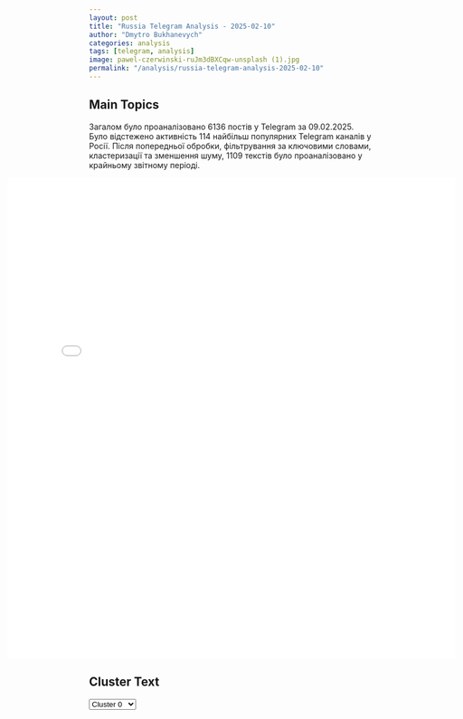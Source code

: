 ```yaml
---
layout: post
title: "Russia Telegram Analysis - 2025-02-10"
author: "Dmytro Bukhanevych"
categories: analysis
tags: [telegram, analysis]
image: pawel-czerwinski-ruJm3dBXCqw-unsplash (1).jpg
permalink: "/analysis/russia-telegram-analysis-2025-02-10"
---
```


<style>
    /* Adjusting iframe-container styles */
    .wide-iframe-container {
        width: calc(100% + 30vw);  /* Extending the width */
        margin-left: -15vw;       /* Negative margin to push to the left */
        overflow: hidden;         /* In case the iframe content spills over */
    }

    .wide-iframe-container iframe {
        width: 100%;  /* Making the iframe take the full width of its container */
        border: none; /* Removing any borders from the iframe */
    }

    /* Toggle mechanism */
    .hidden {
        display: none;
    }
    
    .show-content-target:checked + .show-content {
        display: block;
    }
</style>

<h2>Main Topics</h2>
<p>Загалом було проаналізовано 6136 постів у Telegram за 09.02.2025. Було відстежено активність 114 найбільш популярних Telegram каналів у Росії. Після попередньої обробки, фільтрування за ключовими словами, кластеризації та зменшення шуму, 1109 текстів було проаналізовано у крайньому звітному періоді.</p>
<!-- Embedding Main Plotly Visualization -->
<div class="wide-iframe-container">
    <iframe src="{{site.baseurl}}/visualizations/2025-02-10/fig_topics_time.html" height="850"></iframe>
</div>


<h2>Cluster Text</h2>

<!-- Dropdown to select a cluster -->
<select id="clusterSelector" onchange="displayClusterText()">
<option value="0">Cluster 0</option><option value="1">Cluster 1</option><option value="2">Cluster 2</option><option value="3">Cluster 3</option><option value="4">Cluster 4</option><option value="5">Cluster 5</option><option value="6">Cluster 6</option><option value="7">Cluster 7</option><option value="8">Cluster 8</option><option value="9">Cluster 9</option><option value="10">Cluster 10</option><option value="11">Cluster 11</option><option value="12">Cluster 12</option><option value="13">Cluster 13</option><option value="14">Cluster 14</option><option value="15">Cluster 15</option>
</select>

<!-- Display area for the selected cluster's text -->
<div id="clusterTextDisplay" class="hidden"></div>

<script type="text/javascript">
    var clusterDetails = {"0": "<b>Total Posts:</b> 30<br><b>Date:</b> 2025-02-09 14:55:59+00:00<br><b>Author:</b> dmitrynikotin<br><b>Link:</b> https://t.me/s/dmitrynikotin/29557<br><b>Subscribers:</b> 717329<br><b>Text:</b> \u0422\u0435\u043a\u0441\u0442: \u0417\u0435\u043b\u0435\u043d\u0441\u043a\u0438\u0439 \u0437\u0430\u044f\u0432\u0438\u043b, \u0447\u0442\u043e \u0433\u043e\u0442\u043e\u0432 \u043a \u043f\u0435\u0440\u0435\u0433\u043e\u0432\u043e\u0440\u0430\u043c \u0441 \u041f\u0443\u0442\u0438\u043d\u044b\u043c, \u0435\u0441\u043b\u0438 \u0415\u0432\u0440\u043e\u043f\u0430 \u0438 \u0421\u0428\u0410 \u00ab\u043d\u0435 \u043a\u0438\u043d\u0443\u0442\u00bb \u0423\u043a\u0440\u0430\u0438\u043d\u0443\"\u0414\u043b\u044f \u0437\u0430\u0432\u0435\u0440\u0448\u0435\u043d\u0438\u044f \u0432\u043e\u0439\u043d\u044b \u0432 2025 \u0433\u043e\u0434\u0443 \u0435\u0441\u0442\u044c \u0432\u0441\u0435 \u0432\u043e\u0437\u043c\u043e\u0436\u043d\u043e\u0441\u0442\u0438. \u0422\u0440\u0430\u043c\u043f \u0445\u043e\u0447\u0435\u0442 \u0431\u044b\u0441\u0442\u0440\u043e\u0433\u043e \u043e\u043a\u043e\u043d\u0447\u0430\u043d\u0438\u044f \u0432\u043e\u0439\u043d\u044b\", - \u0441\u043a\u0430\u0437\u0430\u043b \u0417\u0435\u043b\u0435\u043d\u0441\u043a\u0438\u0439. \u041e\u043d \u043f\u043e\u0434\u0447\u0435\u0440\u043a\u043d\u0443\u043b, \u0447\u0442\u043e \u0435\u0441\u043b\u0438 \u0431\u044b \u0443 \u043d\u0435\u0433\u043e \u0431\u044b\u043b\u043e \u043f\u043e\u043d\u0438\u043c\u0430\u043d\u0438\u0435, \u0447\u0442\u043e \u0421\u0428\u0410 \u0438 \u0415\u0432\u0440\u043e\u043f\u0430 \u043d\u0435 \u0431\u0440\u043e\u0441\u044f\u0442 \u0423\u043a\u0440\u0430\u0438\u043d\u0443 \u0438 \u0434\u0430\u0434\u0443\u0442 \u0433\u0430\u0440\u0430\u043d\u0442\u0438\u0438 \u0431\u0435\u0437\u043e\u043f\u0430\u0441\u043d\u043e\u0441\u0442\u0438, \u0442\u043e \"\u0431\u044b\u043b \u0431\u044b \u0433\u043e\u0442\u043e\u0432 \u043a \u043b\u044e\u0431\u043e\u043c\u0443 \u0444\u043e\u0440\u043c\u0430\u0442\u0443 \u043f\u0435\u0440\u0435\u0433\u043e\u0432\u043e\u0440\u043e\u0432\".\"\u0412\u0441\u0435 \u043d\u0430\u0448\u0438 \u043b\u044e\u0434\u0438 \u043f\u0440\u043e\u0442\u0438\u0432 \u0432\u044b\u0431\u043e\u0440\u043e\u0432 \u0432\u043e \u0432\u0440\u0435\u043c\u044f \u0432\u043e\u0439\u043d\u044b. \u0415\u0441\u043b\u0438 \u043c\u044b \u043f\u0440\u0438\u043e\u0441\u0442\u0430\u043d\u043e\u0432\u0438\u043c \u0432\u043e\u0435\u043d\u043d\u043e\u0435 \u043f\u043e\u043b\u043e\u0436\u0435\u043d\u0438\u0435 \u2013 \u043f\u043e\u0442\u0435\u0440\u044f\u0435\u043c \u0430\u0440\u043c\u0438\u044e. \u0410 \u0431\u0435\u0437 \u0432\u043e\u0435\u043d\u043d\u044b\u0445 \u0433\u043e\u043b\u043e\u0441\u043e\u0432\u0430\u0442\u044c \u2013 \u043d\u0435\u0447\u0435\u0441\u0442\u043d\u043e\", - \u043f\u043e\u0434\u0447\u0435\u0440\u043a\u043d\u0443\u043b \u0417\u0435\u043b\u0435\u043d\u0441\u043a\u0438\u0439.\ud83d\udcf1\u0414\u043c\u0438\u0442\u0440\u0438\u0439 \u041d\u0438\u043a\u043e\u0442\u0438\u043d. \u041f\u043e\u0434\u043f\u0438\u0441\u0430\u0442\u044c\u0441\u044f!", "1": "<b>Total Posts:</b> 27<br><b>Date:</b> 2025-02-09 08:15:10+00:00<br><b>Author:</b> novosti_efir<br><b>Link:</b> https://t.me/s/novosti_efir/66039<br><b>Subscribers:</b> 3553905<br><b>Text:</b> \u0422\u0435\u043a\u0441\u0442: \u041f\u0435\u0441\u043a\u043e\u0432 \u0437\u0430\u044f\u0432\u0438\u043b, \u0447\u0442\u043e \u043d\u0435 \u043c\u043e\u0436\u0435\u0442 \"\u043d\u0438 \u043f\u043e\u0434\u0442\u0432\u0435\u0440\u0434\u0438\u0442\u044c, \u043d\u0438 \u043e\u043f\u0440\u043e\u0432\u0435\u0440\u0433\u043d\u0443\u0442\u044c\" \u043f\u0443\u0431\u043b\u0438\u043a\u0430\u0446\u0438\u0438 \u043e \u0440\u0430\u0437\u0433\u043e\u0432\u043e\u0440\u0435 \u041f\u0443\u0442\u0438\u043d\u0430 \u0438 \u0422\u0440\u0430\u043c\u043f\u0430.\u041a\u043e\u043c\u043c\u0443\u043d\u0438\u043a\u0430\u0446\u0438\u0438 \u043c\u0435\u0436\u0434\u0443 \u041c\u043e\u0441\u043a\u0432\u043e\u0439 \u0438 \u0412\u0430\u0448\u0438\u043d\u0433\u0442\u043e\u043d\u043e\u043c \u0432\u043e\u0437\u043d\u0438\u043a\u0430\u044e\u0442 \u043f\u043e \u0440\u0430\u0437\u043d\u044b\u043c \u043a\u0430\u043d\u0430\u043b\u0430\u043c, \u0437\u0430\u043c\u0435\u0442\u0438\u043b \u043f\u0440\u0435\u0441\u0441-\u0441\u0435\u043a\u0440\u0435\u0442\u0430\u0440\u044c \u043f\u0440\u0435\u0437\u0438\u0434\u0435\u043d\u0442\u0430\ud83d\udce2 \u041f\u0440\u044f\u043c\u043e\u0439 \u044d\u0444\u0438\u0440", "2": "<b>Total Posts:</b> 122<br><b>Date:</b> 2025-02-09 05:15:54+00:00<br><b>Author:</b> smestanews<br><b>Link:</b> https://t.me/s/smestanews/48447<br><b>Subscribers:</b> 475173<br><b>Text:</b> \u0422\u0435\u043a\u0441\u0442: \u26a1\ufe0f\u0422\u0440\u0430\u043c\u043f \u043f\u0440\u043e\u0432\u0451\u043b \u0442\u0435\u043b\u0435\u0444\u043e\u043d\u043d\u044b\u0439 \u0440\u0430\u0437\u0433\u043e\u0432\u043e\u0440 \u0441 \u041f\u0443\u0442\u0438\u043d\u044b\u043c, \u2014 New York Post\u0413\u043b\u0430\u0432\u043d\u043e\u0435 \u0438\u0437 \u0437\u0430\u044f\u0432\u043b\u0435\u043d\u0438\u0439 \u0422\u0440\u0430\u043c\u043f\u0430:\ud83d\udfe2\u041f\u0443\u0442\u0438\u043d \u00ab\u0445\u043e\u0447\u0435\u0442, \u0447\u0442\u043e\u0431\u044b \u043b\u044e\u0434\u0438 \u043f\u0435\u0440\u0435\u0441\u0442\u0430\u043b\u0438 \u0433\u0438\u0431\u043d\u0443\u0442\u044c\u00bb \u0432 \u043a\u043e\u043d\u0444\u043b\u0438\u043a\u0442\u0435 \u0432 \u0423\u043a\u0440\u0430\u0438\u043d\u0435;\ud83d\udfe2\u041e\u0431\u0440\u0430\u0449\u0430\u044f\u0441\u044c \u043a \u0441\u043e\u0432\u0435\u0442\u043d\u0438\u043a\u0443 \u043f\u043e \u043d\u0430\u0446\u0438\u043e\u043d\u0430\u043b\u044c\u043d\u043e\u0439 \u0431\u0435\u0437\u043e\u043f\u0430\u0441\u043d\u043e\u0441\u0442\u0438 \u0421\u0428\u0410, \u0422\u0440\u0430\u043c\u043f \u0437\u0430\u044f\u0432\u0438\u043b, \u0447\u0442\u043e \u043f\u043e\u0440\u0430 \u043d\u0430\u0447\u0438\u043d\u0430\u0442\u044c \u043f\u0435\u0440\u0435\u0433\u043e\u0432\u043e\u0440\u044b: \u00ab\u0414\u0430\u0432\u0430\u0439\u0442\u0435 \u043d\u0430\u0447\u043d\u0451\u043c \u044d\u0442\u0438 \u0432\u0441\u0442\u0440\u0435\u0447\u0438. \u041e\u043d\u0438 \u0445\u043e\u0442\u044f\u0442 \u0432\u0441\u0442\u0440\u0435\u0442\u0438\u0442\u044c\u0441\u044f\u00bb;\ud83d\udfe2\u041d\u0430 \u0432\u043e\u043f\u0440\u043e\u0441 \u043e \u0442\u043e\u043c, \u0441\u043a\u043e\u043b\u044c\u043a\u043e \u043e\u0431\u0449\u0430\u043b\u0438\u0441\u044c \u041f\u0443\u0442\u0438\u043d \u0438 \u0422\u0440\u0430\u043c\u043f, \u043f\u0440\u0435\u0437\u0438\u0434\u0435\u043d\u0442 \u0421\u0428\u0410 \u043e\u0442\u0432\u0435\u0442\u0438\u043b: \u00ab\u042f \u043b\u0443\u0447\u0448\u0435 \u043f\u0440\u043e\u043c\u043e\u043b\u0447\u0443\u00bb;\ud83d\udfe2\u0411\u0430\u0439\u0434\u0435\u043d \u0431\u044b\u043b \u043f\u043e\u0437\u043e\u0440\u043e\u043c \u0434\u043b\u044f \u043d\u0430\u0448\u0435\u0439 \u0441\u0442\u0440\u0430\u043d\u044b. \u041f\u043e\u043b\u043d\u044b\u043c \u043f\u043e\u0437\u043e\u0440\u043e\u043c;\ud83d\udfe2\u0422\u0440\u0451\u0445\u043b\u0435\u0442\u043d\u044f\u044f \u0432\u043e\u0439\u043d\u0430 \u00ab\u043d\u0438\u043a\u043e\u0433\u0434\u0430 \u0431\u044b \u043d\u0435 \u043f\u0440\u043e\u0438\u0437\u043e\u0448\u043b\u0430\u00bb, \u0435\u0441\u043b\u0438 \u0431\u044b \u043e\u043d \u0431\u044b\u043b \u043f\u0440\u0435\u0437\u0438\u0434\u0435\u043d\u0442\u043e\u043c \u0432 2022 \u0433\u043e\u0434\u0443.\u0421 \u041c\u0415\u0421\u0422\u0410 \u0421\u041e\u0411\u042b\u0422\u0418\u042f", "3": "<b>Total Posts:</b> 27<br><b>Date:</b> 2025-02-09 07:04:02+00:00<br><b>Author:</b> rus_chp77<br><b>Link:</b> https://t.me/s/rus_chp77/5553<br><b>Subscribers:</b> 481277<br><b>Text:</b> \u0422\u0435\u043a\u0441\u0442: \u041a\u0438\u0442\u0430\u0439\u0441\u043a\u043e\u0435 \u0441\u0443\u0434\u043d\u043e \u0441 \u0434\u0438\u0437\u0442\u043e\u043f\u043b\u0438\u0432\u043e\u043c \u0438 \u043c\u0430\u0437\u0443\u0442\u043e\u043c \u0442\u0435\u0440\u043f\u0438\u0442 \u0431\u0435\u0434\u0441\u0442\u0432\u0438\u0435 \u0443 \u0421\u0430\u0445\u0430\u043b\u0438\u043d\u0430\u0421\u0443\u0445\u043e\u0433\u0440\u0443\u0437 \"\u0410\u043d\u0433 \u042f\u043d\u0433-2\", \u043d\u0430\u0433\u0440\u0443\u0436\u0435\u043d\u043d\u044b\u0439 56 \u0442\u043e\u043d\u043d\u0430\u043c\u0438 \u0434\u0438\u0437\u0435\u043b\u044c\u043d\u043e\u0433\u043e \u0442\u043e\u043f\u043b\u0438\u0432\u0430 \u0438 706 \u0442\u043e\u043d\u043d\u0430\u043c\u0438 \u043c\u0430\u0437\u0443\u0442\u0430, \u043f\u043e\u043b\u0443\u0447\u0438\u043b \u043f\u0440\u043e\u0431\u043e\u0438\u043d\u0443 \u0432 \u041d\u0435\u0432\u0435\u043b\u044c\u0441\u043a\u043e\u043c \u0440\u0430\u0439\u043e\u043d\u0435. \u0421\u0443\u0434\u043d\u043e \u0441 20 \u0447\u043b\u0435\u043d\u0430\u043c\u0438 \u044d\u043a\u0438\u043f\u0430\u0436\u0430 \u0441\u0435\u043b\u043e \u043d\u0430 \u043c\u0435\u043b\u044c \u044e\u0436\u043d\u0435\u0435 \u043f\u043e\u0440\u0442\u0430 \u041d\u0435\u0432\u0435\u043b\u044c\u0441\u043a. \u041c\u0427\u0421 \u0441\u043e\u043e\u0431\u0449\u0430\u0435\u0442, \u0447\u0442\u043e \u0440\u0430\u0437\u043b\u0438\u0432\u0430 \u0442\u043e\u043f\u043b\u0438\u0432\u0430 \u043d\u0435 \u043d\u0430\u0431\u043b\u044e\u0434\u0430\u0435\u0442\u0441\u044f \u0438 \u0432 \u043d\u0430\u0441\u0442\u043e\u044f\u0449\u0435\u0435 \u0432\u0440\u0435\u043c\u044f \u043f\u0440\u043e\u0440\u0430\u0431\u0430\u0442\u044b\u0432\u0430\u0435\u0442\u0441\u044f \u0432\u043e\u043f\u0440\u043e\u0441 \u043e \u0441\u043d\u044f\u0442\u0438\u0438 \u0441\u0443\u0434\u043d\u0430 \u0441 \u043c\u0435\u043b\u0438.\u041e\u0434\u043d\u0430\u043a\u043e, \u043f\u043e \u043f\u0440\u0435\u0434\u0432\u0430\u0440\u0438\u0442\u0435\u043b\u044c\u043d\u044b\u043c \u0434\u0430\u043d\u043d\u044b\u043c, \u043f\u043e\u043a\u0430 \u043d\u0435\u0442 \u0440\u0435\u0430\u043b\u044c\u043d\u043e\u0433\u043e \u043f\u043e\u043d\u0438\u043c\u0430\u043d\u0438\u044f, \u043d\u0430\u0441\u043a\u043e\u043b\u044c\u043a\u043e \u0441\u0435\u0440\u044c\u0435\u0437\u043d\u0430 \u043f\u0440\u043e\u0431\u043e\u0438\u043d\u0430, \u0442.\u043a. \u043a\u0438\u0442\u0430\u0439\u0441\u043a\u0430\u044f \u043a\u043e\u043c\u0430\u043d\u0434\u0430 \u043d\u0435 \u043c\u043e\u0436\u0435\u0442 \u0432\u043d\u044f\u0442\u043d\u043e \u043e\u0431\u044a\u044f\u0441\u043d\u0438\u0442\u044c \u043c\u0430\u0441\u0448\u0442\u0430\u0431\u044b \u043f\u0440\u043e\u0431\u043b\u0435\u043c\u044b.\ud83c\uddf7\ud83c\uddfa RUS\u0427\u041f \u2014 \u0435\u0436\u0435\u0434\u043d\u0435\u0432\u043d\u044b\u0435 \u0441\u0432\u043e\u0434\u043a\u0438", "4": "<b>Total Posts:</b> 170<br><b>Date:</b> 2025-02-09 02:23:32+00:00<br><b>Author:</b> radarrussiia<br><b>Link:</b> https://t.me/s/radarrussiia/18791<br><b>Subscribers:</b> 684309<br><b>Text:</b> \u0422\u0435\u043a\u0441\u0442: \u041d\u0438\u0436\u0435\u0433\u043e\u0440\u043e\u0434\u0441\u043a\u0430\u044f \u043e\u0431\u043b\u0430\u0441\u0442\u044c\u0421\u0430\u043c\u0430\u0440\u0441\u043a\u0430\u044f \u043e\u0431\u043b\u0430\u0441\u0442\u044c \u041e\u043f\u0430\u0441\u043d\u043e\u0441\u0442\u044c \u0411\u041f\u041b\u0410\u2757\ufe0f\u0420\u0430\u0434\u0430\u0440 \u043f\u043e \u0432\u0441\u0435\u0439 \u0420\u043e\u0441\u0441\u0438\u0438 - @radarrussiia", "5": "<b>Total Posts:</b> 28<br><b>Date:</b> 2025-02-09 14:12:00+00:00<br><b>Author:</b> yurasumy<br><b>Link:</b> https://t.me/s/yurasumy/21031<br><b>Subscribers:</b> 3120173<br><b>Text:</b> \u0422\u0435\u043a\u0441\u0442: \u041f\u043e\u043a\u0440\u043e\u0432\u0441\u043a\u043e\u0435 \u043d\u0430\u043f\u0440\u0430\u0432\u043b\u0435\u043d\u0438\u0435 \u043d\u0430 17.00 09.02.25: \u0423\u0441\u043f\u0435\u043d\u043e\u0432\u043a\u0430 \u043e\u0441\u0432\u043e\u0431\u043e\u0436\u0434\u0435\u043d\u0430...\u041d\u0430 \u041f\u043e\u043a\u0440\u043e\u0432\u0441\u043a\u043e\u043c \u043d\u0430\u043f\u0440\u0430\u0432\u043b\u0435\u043d\u0438\u0438 \u043f\u0440\u043e\u0434\u043e\u043b\u0436\u0430\u044e\u0442\u0441\u044f \u0438\u043d\u0442\u0435\u043d\u0441\u0438\u0432\u043d\u044b\u0435 \u0432\u0441\u0442\u0440\u0435\u0447\u043d\u044b\u0435 \u0431\u043e\u0438, \u0432 \u043a\u043e\u0442\u043e\u0440\u044b\u0445 \u043d\u0430\u0448\u0438 \u0447\u0430\u0441\u0442\u0438 \u0433\u0440\u0443\u043f\u043f\u0438\u0440\u043e\u0432\u043a\u0438 \u00ab\u0426\u0435\u043d\u0442\u0440\u00bb \u043f\u0440\u043e\u0442\u0438\u0432\u043e\u0441\u0442\u043e\u044f\u0442 \u0434\u043e\u0432\u043e\u043b\u044c\u043d\u043e \u043c\u043e\u0449\u043d\u043e\u0439 \u0433\u0440\u0443\u043f\u043f\u0438\u0440\u043e\u0432\u043a\u0435 \u043f\u0440\u043e\u0442\u0438\u0432\u043d\u0438\u043a\u0430 \u043f\u043e\u0434 \u043a\u043e\u043c\u0430\u043d\u0434\u043e\u0432\u0430\u043d\u0438\u0435\u043c \u0433\u0435\u043d\u0435\u0440\u0430\u043b\u0430 \u0414\u0440\u0430\u043f\u0430\u0442\u043e\u0433\u043e.\u041f\u0440\u043e\u0442\u0438\u0432\u043d\u0438\u043a \u0432\u0447\u0435\u0440\u0430 \u043f\u044b\u0442\u0430\u043b\u0441\u044f \u043d\u0430\u0441 \u0430\u0442\u0430\u043a\u043e\u0432\u0430\u0442\u044c \u0441\u043e \u0441\u0442\u043e\u0440\u043e\u043d\u044b \u041f\u043e\u043a\u0440\u043e\u0432\u0441\u043a\u0430 \u0438 \u0431\u044b\u043b \u043e\u0442\u0440\u0430\u0436\u0435\u043d.\u041d\u0430\u0448\u0438 \u0447\u0430\u0441\u0442\u0438 \u0441\u0435\u0433\u043e\u0434\u043d\u044f \u0437\u0430\u043a\u043e\u043d\u0447\u0438\u043b\u0438 \u043e\u0441\u0432\u043e\u0431\u043e\u0436\u0434\u0435\u043d\u0438\u0435 \u0423\u0441\u043f\u0435\u043d\u043e\u0432\u043a\u0438 \u0438 \u043d\u0430\u0447\u0430\u043b\u0438 \u0431\u043e\u0438 \u0437\u0430 \u041d\u043e\u0432\u043e\u0430\u043b\u0435\u043a\u0441\u0430\u043d\u0434\u0440\u043e\u0432\u043a\u0443.\u0422\u0430\u043a\u0436\u0435 \u0438\u0434\u0435\u0442 \u0448\u0442\u0443\u0440\u043c \u0423\u0434\u0430\u0447\u043d\u043e\u0433\u043e. \u0417\u0434\u0435\u0441\u044c \u0435\u0441\u0442\u044c \u043f\u0440\u043e\u0434\u0432\u0438\u0436\u0435\u043d\u0438\u044f \u0432\u043d\u0443\u0442\u0440\u0438 \u0441\u0435\u043b\u0430. \u041e\u0447\u0435\u043d\u044c \u043d\u0430\u0434\u0435\u044e\u0441\u044c, \u0447\u0442\u043e \u0433\u0435\u043d\u0435\u0440\u0430\u043b \u041c\u043e\u0440\u0434\u0432\u0438\u0447\u0435\u0432 \u043f\u0435\u0440\u0435\u0438\u0433\u0440\u0430\u0435\u0442 \u0414\u0440\u0430\u043f\u0430\u0442\u043e\u0433\u043e \u0438 \u0440\u0430\u0437\u0432\u0435\u0435\u0442 \u043c\u0438\u0444 \u043e \u0435\u0433\u043e \u00ab\u043d\u0435\u043f\u043e\u0431\u0435\u0434\u0438\u043c\u043e\u0441\u0442\u0438\u00bb (\u0445\u043e\u0442\u044f \u043e \u043a\u0430\u043a\u043e\u0439 \u043d\u0435\u043f\u043e\u0431\u0435\u0434\u0438\u043c\u043e\u0441\u0442\u0438 \u043c\u043e\u0436\u0435\u0442 \u0438\u0434\u0442\u0438 \u0440\u0435\u0447\u044c \u043f\u043e\u0441\u043b\u0435 \u0442\u043e\u0433\u043e, \u043a\u0430\u043a \u043e\u043d \u0432 2014 \u0433\u043e\u0434\u0443 \u0441\u043e \u0441\u0432\u043e\u0438\u043c \u0431\u0430\u0442\u0430\u043b\u044c\u043e\u043d\u043e\u043c \u0441\u0431\u0435\u0436\u0430\u043b \u0441 \u0444\u0440\u043e\u043d\u0442\u0430 \u0438 \u0431\u044b\u043b \u0438\u043d\u0442\u0435\u0440\u043d\u0438\u0440\u043e\u0432\u0430\u043d \u0412\u0421 \u0420\u0424). \u0427\u0435\u043c \u0441\u0438\u043b\u044c\u043d\u043e \u0443\u043c\u0435\u043d\u044c\u0448\u0438\u0442 \u0431\u043e\u0435\u0432\u043e\u0439 \u0434\u0443\u0445 \u0412\u0421\u0423. \u0422\u0435 \u043d\u0430 \u043d\u0435\u0433\u043e \u043f\u0440\u043e\u0441\u0442\u043e \u043c\u043e\u043b\u044f\u0442\u0441\u044f \u0438 \u0441\u0447\u0438\u0442\u0430\u044e\u0442 \u0435\u0434\u0438\u043d\u0441\u0442\u0432\u0435\u043d\u043d\u044b\u043c \u0432\u043e\u0437\u043c\u043e\u0436\u043d\u044b\u043c \u0441\u043f\u0430\u0441\u0438\u0442\u0435\u043b\u0435\u043c (\u043d\u0435\u0442, \u0440\u0435\u0430\u043b\u044c\u043d\u043e). \u0414\u0435\u0440\u0436\u0438\u043c \u043a\u0443\u043b\u0430\u043a\u0438 \u0438 \u043c\u043e\u043b\u0438\u043c\u0441\u044f \u0437\u0430 \u043f\u0430\u0440\u043d\u0435\u0439.", "6": "<b>Total Posts:</b> 140<br><b>Date:</b> 2025-02-09 15:32:25+00:00<br><b>Author:</b> rvvoenkor<br><b>Link:</b> https://t.me/s/RVvoenkor/85976<br><b>Subscribers:</b> 1667450<br><b>Text:</b> \u0422\u0435\u043a\u0441\u0442: \ud83c\uddf7\ud83c\uddfa\ud83d\udd25\ud83c\uddfa\ud83c\udde6 \u042d\u043f\u0438\u0447\u043d\u044b\u0435 \u043a\u0430\u0434\u0440\u044b \u0440\u0430\u0437\u0433\u0440\u043e\u043c\u0430 \u0441\u043f\u0435\u0446\u043d\u0430\u0437\u043e\u043c \u00ab\u0410\u043d\u0432\u0430\u0440\u00bb \u043f\u0435\u0445\u043e\u0442\u044b \u0438\u0437 \u043a\u043e\u043b\u043e\u043d\u043d\u044b \u0412\u0421\u0423, \u043f\u044b\u0442\u0430\u0432\u0448\u0435\u0439\u0441\u044f \u043f\u0440\u043e\u0440\u0432\u0430\u0442\u044c\u0441\u044f \u043a \u0420\u0443\u0441\u0441\u043a\u043e\u0439 \u041a\u043e\u043d\u043e\u043f\u0435\u043b\u044c\u043a\u0435 \u0432 \u041a\u0443\u0440\u0441\u043a\u043e\u0439 \u043e\u0431\u043b\u0430\u0441\u0442\u0438\u25aa\ufe0f \u0420\u043e\u0441\u0441\u0438\u0439\u0441\u043a\u0438\u0439 \u0441\u043f\u0435\u0446\u043d\u0430\u0437 \u0430\u043a\u0442\u0438\u0432\u043d\u043e \u0443\u043d\u0438\u0447\u0442\u043e\u0436\u0430\u043b \u0431\u043e\u0435\u0432\u0443\u044e \u0442\u0435\u0445\u043d\u0438\u043a\u0443 \u0438 \u043f\u0435\u0445\u043e\u0442\u0443 \u043e\u043a\u043a\u0443\u043f\u0430\u043d\u0442\u043e\u0432 \u043d\u0430 \u0434\u043e\u0440\u043e\u0433\u0435 \u0432 \u041a\u0443\u0440\u0441\u043a\u043e\u0439 \u043e\u0431\u043b\u0430\u0441\u0442\u0438, \u043d\u0435 \u0434\u0430\u0432\u0430\u044f \u0432\u0440\u0430\u0433\u0443 \u0434\u043e\u0435\u0445\u0430\u0442\u044c \u0434\u043e \u0420\u0443\u0441\u0441\u043a\u043e\u0439 \u041a\u043e\u043d\u043e\u043f\u0435\u043b\u044c\u043a\u0438.\u25aa\ufe0f6 \u0444\u0435\u0432\u0440\u0430\u043b\u044f \u043d\u0430\u0448\u0438 \u0431\u043e\u0439\u0446\u044b \u0443\u043d\u0438\u0447\u0442\u043e\u0436\u0430\u043b\u0438 \u0442\u0430\u043d\u043a\u0438, \u0411\u041c\u041f \u0438 \u0430\u0432\u0442\u043e\u043c\u043e\u0431\u0438\u043b\u0438 \u0432\u0440\u0430\u0433\u0430 \u0434\u0435\u0441\u044f\u0442\u043a\u0430\u043c\u0438.t.me/RVvoenkor", "7": "<b>Total Posts:</b> 53<br><b>Date:</b> 2025-02-09 13:00:31+00:00<br><b>Author:</b> mig41<br><b>Link:</b> https://t.me/s/mig41/39991<br><b>Subscribers:</b> 497491<br><b>Text:</b> \u0422\u0435\u043a\u0441\u0442: \u0427\u0443\u0434\u0435\u0441\u043d\u043e\u0435 \u0441\u043f\u0430\u0441\u0435\u043d\u0438\u0435: \u043d\u0430 \u0442\u0440\u0430\u0441\u0441\u0435 \u041c\u0435\u043b\u0438\u0442\u043e\u043f\u043e\u043b\u044c \u2014 \u0412\u0430\u0441\u0438\u043b\u044c\u0435\u0432\u043a\u0430 (\u0417\u0430\u043f\u043e\u0440\u043e\u0436\u044c\u0435) \u0434\u0440\u043e\u043d \u0412\u0421\u0423 \u0430\u0442\u0430\u043a\u043e\u0432\u0430\u043b \u0433\u0440\u0430\u0436\u0434\u0430\u043d\u0441\u043a\u0438\u0439 \u0430\u0432\u0442\u043e\u043c\u043e\u0431\u0438\u043b\u044c.\u0412\u043e\u0434\u0438\u0442\u0435\u043b\u044c, \u0443\u0432\u0438\u0434\u0435\u0432 \u0435\u0433\u043e \u0432 \u0437\u0435\u0440\u043a\u0430\u043b\u043e \u0437\u0430\u0434\u043d\u0435\u0433\u043e \u0432\u0438\u0434\u0430, \u043c\u0430\u0441\u0442\u0435\u0440\u0441\u043a\u0438 \u0443\u0432\u0435\u0440\u043d\u0443\u043b\u0441\u044f.\u0411\u0443\u0434\u043d\u0438 \u0432\u043e\u0439\u043d\u044b.\u23fa \u041e\u0441\u0442\u043e\u0440\u043e\u0436\u043d\u043e, \u043f\u043b\u0430\u043d\u0438\u0440\u0443\u0435\u043c \u0431\u0443\u0434\u0443\u0449\u0435\u0435! \u041c\u0418\u0413 \u0420\u043e\u0441\u0441\u0438\u0438. \u041f\u043e\u0434\u043f\u0438\u0441\u0430\u0442\u044c\u0441\u044f", "8": "<b>Total Posts:</b> 15<br><b>Date:</b> 2025-02-09 16:17:00+00:00<br><b>Author:</b> cbpub<br><b>Link:</b> https://t.me/s/Cbpub/58625<br><b>Subscribers:</b> 618882<br><b>Text:</b> \u0422\u0435\u043a\u0441\u0442: \u0418\u043b\u043e\u043d \u041c\u0430\u0441\u043a \u043f\u0440\u0438\u0437\u0432\u0430\u043b \u0437\u0430\u043a\u0440\u044b\u0442\u044c \u00ab\u0420\u0430\u0434\u0438\u043e \u0421\u0432\u043e\u0431\u043e\u0434\u0430\u00bb \u0438 \u00ab\u0413\u043e\u043b\u043e\u0441 \u0410\u043c\u0435\u0440\u0438\u043a\u0438\u00bb\u0414\u0430, \u0437\u0430\u043a\u0440\u043e\u0439\u0442\u0435 \u0438\u0445. \u0415\u0432\u0440\u043e\u043f\u0430 \u0442\u0435\u043f\u0435\u0440\u044c \u0441\u0432\u043e\u0431\u043e\u0434\u043d\u0430 (\u0435\u0441\u043b\u0438 \u043d\u0435 \u0441\u0447\u0438\u0442\u0430\u0442\u044c \u0443\u0434\u0443\u0448\u0430\u044e\u0449\u0435\u0439 \u0431\u044e\u0440\u043e\u043a\u0440\u0430\u0442\u0438\u0438). \u041d\u0438\u043a\u0442\u043e \u0438\u0445 \u0431\u043e\u043b\u044c\u0448\u0435 \u043d\u0435 \u0441\u043b\u0443\u0448\u0430\u0435\u0442. \u042d\u0442\u043e \u043f\u0440\u043e\u0441\u0442\u043e \u0441\u0443\u043c\u0430\u0441\u0448\u0435\u0434\u0448\u0438\u0435 \u0440\u0430\u0434\u0438\u043a\u0430\u043b\u044c\u043d\u044b\u0435 \u043b\u0435\u0432\u044b\u0435, \u043a\u043e\u0442\u043e\u0440\u044b\u0435 \u0440\u0430\u0437\u0433\u043e\u0432\u0430\u0440\u0438\u0432\u0430\u044e\u0442 \u0441\u0430\u043c\u0438 \u0441 \u0441\u043e\u0431\u043e\u0439, \u0441\u0436\u0438\u0433\u0430\u044f 1 \u043c\u0438\u043b\u043b\u0438\u0430\u0440\u0434 \u0434\u043e\u043b\u043b\u0430\u0440\u043e\u0432 \u0432 \u0433\u043e\u0434 \u0438\u0437 \u043d\u0430\u043b\u043e\u0433\u043e\u0432 \u0430\u043c\u0435\u0440\u0438\u043a\u0430\u043d\u0446\u0435\u0432.", "9": "<b>Total Posts:</b> 60<br><b>Date:</b> 2025-02-09 18:27:09+00:00<br><b>Author:</b> readovkanews<br><b>Link:</b> https://t.me/s/readovkanews/92846<br><b>Subscribers:</b> 2923717<br><b>Text:</b> \u0422\u0435\u043a\u0441\u0442: \u0413\u0430\u0440\u0430\u043d\u0442\u0438\u0438 \u0431\u0435\u0437\u043e\u043f\u0430\u0441\u043d\u043e\u0441\u0442\u0438 \u043f\u043e \u0423\u043a\u0440\u0430\u0438\u043d\u0435 \u0431\u0443\u0434\u0435\u0442 \u043e\u0431\u0435\u0441\u043f\u0435\u0447\u0438\u0432\u0430\u0442\u044c \u0415\u0432\u0440\u043e\u043f\u0430, \u0430 \u043d\u0435 \u0410\u043c\u0435\u0440\u0438\u043a\u0430, \u043a\u043e\u0442\u043e\u0440\u043e\u0439 \u043e\u0442\u043e\u0439\u0434\u0443\u0442 \u0443\u043a\u0440\u0430\u0438\u043d\u0441\u043a\u0438\u0435 \u043f\u0440\u0438\u0440\u043e\u0434\u043d\u044b\u0435 \u0440\u0435\u0441\u0443\u0440\u0441\u044b\u0421\u043e\u0432\u0435\u0442\u043d\u0438\u043a \u043f\u0440\u0435\u0437\u0438\u0434\u0435\u043d\u0442\u0430 \u0421\u0428\u0410 \u0414\u043e\u043d\u0430\u043b\u044c\u0434\u0430 \u0422\u0440\u0430\u043c\u043f\u0430 \u043f\u043e \u043d\u0430\u0446\u0438\u043e\u043d\u0430\u043b\u044c\u043d\u043e\u0439 \u0431\u0435\u0437\u043e\u043f\u0430\u0441\u043d\u043e\u0441\u0442\u0438 \u041c\u0430\u0439\u043a \u0423\u043e\u043b\u0442\u0446 \u0440\u0430\u0441\u043a\u0440\u044b\u043b \u043d\u0435\u043a\u043e\u0442\u043e\u0440\u044b\u0435 \u043f\u043e\u0434\u0440\u043e\u0431\u043d\u043e\u0441\u0442\u0438, \u043a\u0430\u043a \u0422\u0440\u0430\u043c\u043f \u0431\u0443\u0434\u0435\u0442 \u0437\u0430\u0432\u0435\u0440\u0448\u0430\u0442\u044c \u043a\u043e\u043d\u0444\u043b\u0438\u043a\u0442 \u043d\u0430 \u0423\u043a\u0440\u0430\u0438\u043d\u0435. \u041f\u043e\u0434\u0442\u0432\u0435\u0440\u0434\u0438\u0442\u044c \u043d\u0435\u043a\u0438\u0439 \u0442\u0435\u043b\u0435\u0444\u043e\u043d\u043d\u044b\u0439 \u0440\u0430\u0437\u0433\u043e\u0432\u043e\u0440 \u043c\u0435\u0436\u0434\u0443 \u043d\u0438\u043c \u0438 \u043f\u0440\u0435\u0437\u0438\u0434\u0435\u043d\u0442\u043e\u043c \u0412\u043b\u0430\u0434\u0438\u043c\u0438\u0440\u043e\u043c \u041f\u0443\u0442\u0438\u043d\u044b\u043c \u0423\u043e\u043b\u0442\u0446 \u0437\u0430\u043f\u0430\u0434\u043d\u043e\u0439 \u043f\u0440\u0435\u0441\u0441\u0435 \u043d\u0435 \u0441\u043c\u043e\u0433, \u043e\u0434\u043d\u0430\u043a\u043e \u0432 \u044d\u0444\u0438\u0440\u0435 \u0437\u0430\u044f\u0432\u0438\u043b, \u0447\u0442\u043e \u043e\u0431\u0435\u0441\u043f\u0435\u0447\u0438\u0432\u0430\u0442\u044c \u0431\u0435\u0437\u043e\u043f\u0430\u0441\u043d\u043e\u0441\u0442\u044c \u0423\u043a\u0440\u0430\u0438\u043d\u044b \u0432\u043f\u043e\u0441\u043b\u0435\u0434\u0441\u0442\u0432\u0438\u0438 \u0431\u0443\u0434\u0435\u0442 \u0415\u0432\u0440\u043e\u043f\u0430 \u043f\u043e\u0441\u043b\u0435 \u0443\u0440\u0435\u0433\u0443\u043b\u0438\u0440\u043e\u0432\u0430\u043d\u0438\u044f \u0432\u043e\u0435\u043d\u043d\u043e\u0433\u043e \u043a\u043e\u043d\u0444\u043b\u0438\u043a\u0442\u0430.\u041d\u0430 \u0441\u043b\u0435\u0434\u0443\u044e\u0449\u0435\u0439 \u043d\u0435\u0434\u0435\u043b\u0435 \u043e\u0436\u0438\u0434\u0430\u0435\u0442\u0441\u044f \u0432\u0441\u0442\u0440\u0435\u0447\u0430 \u043d\u0435\u0441\u043a\u043e\u043b\u044c\u043a\u0438\u0445 \u0447\u043b\u0435\u043d\u043e\u0432 \u0432\u044b\u0441\u0448\u0435\u0433\u043e \u0440\u0443\u043a\u043e\u0432\u043e\u0434\u0441\u0442\u0432\u0430 \u0421\u0428\u0410, \u0432\u043a\u043b\u044e\u0447\u0430\u044f \u0433\u043e\u0441\u0441\u0435\u043a\u0440\u0435\u0442\u0430\u0440\u044f \u0410\u043c\u0435\u0440\u0438\u043a\u0438, \u043c\u0438\u043d\u0438\u0441\u0442\u0440\u0430 \u043e\u0431\u043e\u0440\u043e\u043d\u044b, \u0432\u0438\u0446\u0435-\u043f\u0440\u0435\u0437\u0438\u0434\u0435\u043d\u0442\u0430 \u0438 \u0441\u043f\u0435\u0446\u043f\u0440\u0435\u0434\u0441\u0442\u0430\u0432\u0438\u0442\u0435\u043b\u044f, \u0441 \u0435\u0432\u0440\u043e\u043f\u0435\u0439\u0441\u043a\u0438\u043c\u0438 \u043f\u043e\u043b\u0438\u0442\u0438\u043a\u0430\u043c\u0438. \u041f\u0440\u0435\u0434\u043f\u043e\u043b\u0430\u0433\u0430\u0435\u0442\u0441\u044f, \u0447\u0442\u043e \u0442\u0430\u043c \u043e\u0431\u0441\u0443\u0434\u044f\u0442 \u0434\u0435\u0442\u0430\u043b\u0438 \u0438 \u043a\u043e\u0441\u043d\u0443\u0442\u0441\u044f \u0432\u043e\u043f\u0440\u043e\u0441\u0430 \u00ab\u0432\u043e\u0441\u043f\u043e\u043b\u043d\u0435\u043d\u0438\u044f \u0437\u0430\u0442\u0440\u0430\u0442\u00bb. \u042d\u0442\u043e \u0446\u0435\u043d\u0430 \u0423\u043a\u0440\u0430\u0438\u043d\u044b \u0437\u0430 \u0442\u043e, \u0447\u0442\u043e \u0415\u0432\u0440\u043e\u043f\u0430 \u0438 \u0410\u043c\u0435\u0440\u0438\u043a\u0430 \u0432\u043c\u0435\u0448\u0430\u043b\u0438\u0441\u044c \u0432 \u043a\u043e\u043d\u0444\u043b\u0438\u043a\u0442. \u0421\u043e\u0433\u043b\u0430\u0441\u043d\u043e \u0434\u043e\u0433\u043e\u0432\u043e\u0440\u0443, \u043e\u043d\u0430 \u0434\u043e\u043b\u0436\u043d\u0430 \u0431\u0443\u0434\u0435\u0442 \u043f\u0440\u0435\u0434\u043e\u0441\u0442\u0430\u0432\u0438\u0442\u044c \u0441\u0432\u043e\u0438 \u0440\u0435\u0434\u043a\u043e\u0437\u0435\u043c\u0435\u043b\u044c\u043d\u044b\u0435 \u043c\u0435\u0442\u0430\u043b\u043b\u044b, \u043d\u0435\u0444\u0442\u044c \u0438 \u0433\u0430\u0437, \u0430 \u0442\u0430\u043a\u0436\u0435 \u0434\u0440\u0443\u0433\u0438\u0435 \u0446\u0435\u043d\u043d\u044b\u0435 \u043f\u0440\u0438\u0440\u043e\u0434\u043d\u044b\u0435 \u0440\u0435\u0441\u0443\u0440\u0441\u044b.", "10": "<b>Total Posts:</b> 12<br><b>Date:</b> 2025-02-09 16:08:22+00:00<br><b>Author:</b> sheyhtamir1974<br><b>Link:</b> https://t.me/s/sheyhtamir1974/115423<br><b>Subscribers:</b> 423172<br><b>Text:</b> \u0422\u0435\u043a\u0441\u0442: \u0413\u0430\u0440\u0430\u043d\u0442\u0438\u0438 \u0431\u0435\u0437\u043e\u043f\u0430\u0441\u043d\u043e\u0441\u0442\u0438 \u043f\u043e \u0423\u043a\u0440\u0430\u0438\u043d\u0435 \u0431\u0443\u0434\u0443\u0442 \u0432\u043e\u0437\u043b\u043e\u0436\u0435\u043d\u044b \u043d\u0430 \u0415\u0432\u0440\u043e\u043f\u0443, \u0437\u0430\u044f\u0432\u0438\u043b \u0441\u043e\u0432\u0435\u0442\u043d\u0438\u043a \u0422\u0440\u0430\u043c\u043f\u0430 \u043f\u043e \u043d\u0430\u0446\u0431\u0435\u0437\u043e\u043f\u0430\u0441\u043d\u043e\u0441\u0442\u0438 \u0423\u043e\u043b\u0442\u0446 \u0432 \u044d\u0444\u0438\u0440\u0435 \u0442\u0435\u043b\u0435\u043a\u0430\u043d\u0430\u043b\u0430 NBC News.\u041e\u043d \u0434\u043e\u0431\u0430\u0432\u0438\u043b, \u0447\u0442\u043e \u0422\u0440\u0430\u043c\u043f \u043d\u0430\u043c\u0435\u0440\u0435\u043d \u0437\u0430\u0432\u0435\u0440\u0448\u0438\u0442\u044c \u043a\u043e\u043d\u0444\u043b\u0438\u043a\u0442 \u0432 \u0423\u043a\u0440\u0430\u0438\u043d\u0435. \u041f\u0440\u0438 \u044d\u0442\u043e\u043c \u043e\u043d \u043e\u0442\u043a\u0430\u0437\u0430\u043b\u0441\u044f \u043f\u043e\u0434\u0442\u0432\u0435\u0440\u0434\u0438\u0442\u044c \u0444\u0430\u043a\u0442 \u043d\u0435\u0434\u0430\u0432\u043d\u0435\u0433\u043e \u0442\u0435\u043b\u0435\u0444\u043e\u043d\u043d\u043e\u0433\u043e \u0440\u0430\u0437\u0433\u043e\u0432\u043e\u0440\u0430 \u0422\u0440\u0430\u043c\u043f\u0430 \u0441 \u041f\u0443\u0442\u0438\u043d\u044b\u043c.", "11": "<b>Total Posts:</b> 38<br><b>Date:</b> 2025-02-09 16:42:01+00:00<br><b>Author:</b> vasiletsdmitriy<br><b>Link:</b> https://t.me/s/VasiletsDmitriy/32303<br><b>Subscribers:</b> 466805<br><b>Text:</b> \u0422\u0435\u043a\u0441\u0442: \u041c\u0430\u0441\u043a \u0432\u044b\u044f\u0432\u0438\u043b, \u0447\u0442\u043e \u041c\u0438\u043d\u0444\u0438\u043d \u0421\u0428\u0410 \u0435\u0436\u0435\u0433\u043e\u0434\u043d\u043e \u0432\u044b\u043f\u043b\u0430\u0447\u0438\u0432\u0430\u0435\u0442 $100 \u043c\u043b\u0440\u0434 \u043d\u0435\u0443\u0441\u0442\u0430\u043d\u043e\u0432\u043b\u0435\u043d\u043d\u044b\u043c \u043b\u0438\u0446\u0430\u043c \u0431\u0435\u0437 \u0434\u043e\u043a\u0443\u043c\u0435\u043d\u0442\u043e\u0432. \u0418 \u043d\u0435 \u0441\u043f\u0440\u0430\u0448\u0438\u0432\u0430\u0439\u0442\u0435 \u0437\u0430\u0447\u0435\u043c \u0438 \u043f\u043e\u0447\u0435\u043c\u0443, \u043f\u0440\u043e\u0441\u0442\u043e \u041c\u0438\u043d\u0444\u0438\u043d \u0421\u0428\u0410 \u0447\u0442\u043e-\u0442\u043e \u0434\u0435\u043b\u0430\u0435\u0442, \u0432\u0430\u0436\u043d\u043e\u0435))) \u0423\u0440\u043e\u0432\u0435\u043d\u044c \u043a\u043e\u0440\u0440\u0443\u043f\u0446\u0438\u0438 \u0432 \u0428\u0442\u0430\u0442\u0430\u0445 \u043f\u043e\u0440\u0430\u0436\u0430\u0435\u0442 \u0432\u043e\u043e\u0431\u0440\u0430\u0436\u0435\u043d\u0438\u0435 \u0438 \u044d\u0442\u043e \u0442\u043e\u043b\u044c\u043a\u043e \u0432\u0435\u0440\u0445\u0443\u0448\u043a\u0430 \u0430\u0439\u0441\u0431\u0435\u0440\u0433\u0430, \u0435\u0441\u043b\u0438 \u041c\u0430\u0441\u043a \u0434\u043e\u0431\u0435\u0440\u0435\u0442\u0441\u044f \u0434\u043e \u041c\u0438\u043d\u043e\u0431\u043e\u0440\u043e\u043d\u044b \u0421\u0428\u0410, \u0432\u043e\u0442 \u0442\u0430\u043c \u0431\u0443\u0434\u0443\u0442 \u0432\u043e\u043e\u0431\u0449\u0435 \u043a\u043e\u0441\u043c\u0438\u0447\u0435\u0441\u043a\u0438\u0435 \u0441\u0443\u043c\u043c\u044b \u0438 \u043c\u0443\u0442\u043d\u044b\u0435 \u0447\u0435\u0440\u043d\u044b\u0435 \u0441\u0445\u0435\u043c\u044b))) \u0415\u0441\u043b\u0438 \u0432 \u041c\u0438\u043d\u0444\u0438\u043d\u0435 \u0421\u0428\u0410 \u0442\u0430\u043c \u0435\u0441\u0442\u044c \u043d\u0435\u043a\u0438\u0435 \u00ab\u043b\u044e\u0434\u0438 \u0431\u0435\u0437 \u0434\u043e\u043a\u0443\u043c\u0435\u043d\u0442\u043e\u0432, \u043d\u0435 \u0438\u043c\u0435\u044e\u0449\u0438\u0435 \u0418\u041d\u041d \u0438 \u043d\u043e\u043c\u0435\u0440\u0430 \u0441\u043e\u0446\u043e\u0431\u0435\u0441\u043f\u0435\u0447\u0435\u043d\u0438\u044f), \u0432 \u041f\u0435\u043d\u0442\u0430\u0433\u043e\u043d\u0435 \u0442\u0430\u043c \u043f\u0440\u043e\u0441\u0442\u043e \u00ab\u0434\u0435\u043d\u044c\u0433\u0438 \u0440\u0430\u0441\u0442\u0432\u043e\u0440\u0438\u043b\u0438\u0441\u044c \u0438 \u043d\u0438\u043a\u0442\u043e \u043d\u0435 \u0437\u043d\u0430\u0435\u0442 \u043a\u0443\u0434\u0430 \u0438 \u0437\u0430\u0447\u0435\u043c)))", "12": "<b>Total Posts:</b> 52<br><b>Date:</b> 2025-02-09 20:42:37+00:00<br><b>Author:</b> ukr_2025_ru<br><b>Link:</b> https://t.me/s/ukr_2025_ru/233669<br><b>Subscribers:</b> 481365<br><b>Text:</b> \u0422\u0435\u043a\u0441\u0442: \ud83d\udd34 \u041f\u0438\u0448\u0435\u0442 \u041a\u041e\u0420\u041d\u0418\u041b\u041e\u0412: \u0428\u0442\u0430\u0442\u043d\u044b\u0439 \u043f\u0440\u043e\u0432\u043e\u043a\u0430\u0442\u043e\u0440 \u0433\u0430\u0437\u0435\u0442\u044b The Times \u041c\u0430\u043a\u0441\u0438\u043c \u0422\u0430\u043a\u0435\u0440 \u0441\u0435\u0433\u043e\u0434\u043d\u044f \u043f\u043e\u0434\u0442\u0432\u0435\u0440\u0436\u0434\u0430\u0435\u0442 \u0442\u043e\u0442 \u0444\u0430\u043a\u0442, \u0447\u0442\u043e \u0440\u0430\u0431\u043e\u0442\u0430\u0435\u0442 \u0432 \u0442\u0435\u0441\u043d\u043e\u043c \u043a\u043e\u043d\u0442\u0430\u043a\u0442\u0435 \u0441 \u0443\u043a\u0440\u0430\u0438\u043d\u0441\u043a\u0438\u043c\u0438 \u0441\u043f\u0435\u0446\u0441\u043b\u0443\u0436\u0431\u0430\u043c\u0438 \u0438 \u043d\u0430\u0432\u0435\u0440\u043d\u044f\u043a\u0430 \u043d\u0430\u0445\u043e\u0434\u0438\u0442\u0441\u044f \u0443 \u043d\u0438\u0445 \u043d\u0430 \u043a\u043e\u043d\u0442\u0440\u0430\u043a\u0442\u0435. \u041f\u043e\u0442\u043e\u043c\u0443 \u0447\u0442\u043e \u0441\u0435\u0433\u043e\u0434\u043d\u044f \u043e\u043d \u043f\u0443\u0431\u043b\u0438\u043a\u0443\u0435\u0442 \u043f\u043e\u0434\u0440\u043e\u0431\u043d\u043e\u0441\u0442\u0438 \u043e \u0434\u0435\u043b\u0435 \u0431\u044b\u0432\u0448\u0435\u0433\u043e \u0421\u0411\u0423\u0448\u043d\u0438\u043a\u0430 \u041e\u043b\u0435\u0433\u0430 \u041a\u0443\u043b\u0438\u043d\u0438\u0447\u0430, \u043a\u043e\u0442\u043e\u0440\u043e\u0433\u043e \u0430\u0432\u0442\u043e\u0440 \u043d\u0430\u0437\u044b\u0432\u0430\u0435\u0442 \u00ab\u041a\u0438\u043c\u043e\u043c \u0424\u0438\u043b\u0431\u0438 \u041a\u0438\u0435\u0432\u0430\u00bb. \u0421\u0443\u0434\u044f \u043f\u043e \u0442\u043e\u043c\u0443, \u0447\u0442\u043e \u0443\u043a\u0440\u0430\u0438\u043d\u0441\u043a\u0438\u0435 \u0438\u0437\u0434\u0430\u043d\u0438\u044f \u0441\u0441\u044b\u043b\u0430\u044e\u0442\u0441\u044f \u043d\u0430 \u043c\u0430\u0442\u0435\u0440\u0438\u0430\u043b \u0422\u0430\u043a\u0435\u0440\u0430 \u043a\u0430\u043a \u043d\u0430 \u043f\u0435\u0440\u0432\u043e\u0438\u0441\u0442\u043e\u0447\u043d\u0438\u043a, \u0421\u0411\u0423 \u0434\u0430\u0436\u0435 \u0441 \u043d\u0438\u043c\u0438 \u043d\u0435 \u043f\u043e\u0434\u0435\u043b\u0438\u043b\u0438\u0441\u044c \u0441\u043b\u0438\u0432\u043e\u043c.\u0418\u0442\u0430\u043a, \u0447\u0442\u043e \u0436\u0435 \u0443\u0442\u0432\u0435\u0440\u0436\u0434\u0430\u0435\u0442 \u0422\u0430\u043a\u0435\u0440? \u042f\u043a\u043e\u0431\u044b \u041a\u0443\u043b\u0438\u043d\u0438\u0447, \u0437\u0430\u043a\u0430\u0434\u044b\u0447\u043d\u044b\u0439 \u0434\u0440\u0443\u0433 \u0432\u043b\u0438\u044f\u0442\u0435\u043b\u044c\u043d\u043e\u0433\u043e \u0440\u0430\u043d\u0435\u0435 \u0441\u043f\u0435\u0446\u0441\u043b\u0443\u0436\u0431\u0438\u0441\u0442\u0430 \u0412\u043b\u0430\u0434\u0438\u043c\u0438\u0440\u0430 \u0421\u0438\u0432\u043a\u043e\u0432\u0438\u0447\u0430, \u043f\u043e\u044f\u0432\u0438\u043b\u0441\u044f \u0432 \u043e\u043a\u0440\u0443\u0436\u0435\u043d\u0438\u0438 \u0417\u0435\u043b\u0435\u043d\u0441\u043a\u043e\u0433\u043e \u0435\u0449\u0435 \u0432 \u043f\u0435\u0440\u0438\u043e\u0434 \u043f\u0440\u0435\u0434\u0432\u044b\u0431\u043e\u0440\u043d\u043e\u0439 \u043a\u0430\u043c\u043f\u0430\u043d\u0438\u0438. \u041f\u0440\u0438\u0447\u0435\u043c \u043f\u0440\u0438\u0432\u0435\u043b\u0438 \u0435\u0433\u043e \u0442\u0443\u0434\u0430\u2026 \u0430\u043c\u0435\u0440\u0438\u043a\u0430\u043d\u0446\u044b, \u0440\u0430\u0431\u043e\u0442\u0430\u0432\u0448\u0438\u0435 \u043d\u0430 \u0448\u0442\u0430\u0431 \u0417\u0435\u043b\u0435\u043d\u0441\u043a\u043e\u0433\u043e. \u0410 \u0443\u0436\u0435 \u0442\u043e\u0442, \u0432\u044b\u0438\u0433\u0440\u0430\u0432 \u043f\u0440\u0435\u0437\u0438\u0434\u0435\u043d\u0442\u0441\u043a\u0438\u0435 \u0432\u044b\u0431\u043e\u0440\u044b, \u043d\u0430\u0437\u043d\u0430\u0447\u0438\u043b \u041a\u0443\u043b\u0438\u043d\u0438\u0447\u0430 \u043d\u0430 \u043f\u043e\u0442\u0435\u0448\u043d\u0443\u044e \u0434\u043e\u043b\u0436\u043d\u043e\u0441\u0442\u044c \u00ab\u0433\u043b\u0430\u0432\u044b \u0421\u0411\u0423 \u0432 \u041a\u0440\u044b\u043c\u0443\u00bb. \u041d\u0443, \u0438 \u044f\u043a\u043e\u0431\u044b \u0432\u0441\u0435 \u044d\u0442\u043e \u0432\u0440\u0435\u043c\u044f \u00ab\u0440\u0443\u0441\u0441\u043a\u0438\u0439 \u0448\u043f\u0438\u043e\u043d\u00bb \u0441\u043b\u0438\u0432\u0430\u043b \u043d\u0430\u043c \u0438\u043d\u0444\u043e\u0440\u043c\u0430\u0446\u0438\u044e \u0438 \u0440\u0430\u0437\u0432\u0430\u043b\u0438\u0432\u0430\u043b \u0441\u043f\u0435\u0446\u0441\u043b\u0443\u0436\u0431\u044b \u0438\u0437\u043d\u0443\u0442\u0440\u0438.\u041f\u043e\u0433\u043e\u0434\u0438\u0442\u0435, \u043d\u043e \u043f\u043e\u043b\u0443\u0447\u0430\u0435\u0442\u0441\u044f, \u0447\u0442\u043e \u0441\u0443\u0434\u0438\u0442\u044c \u0434\u043e\u043b\u0436\u043d\u044b \u043d\u0435 \u0442\u043e\u043b\u044c\u043a\u043e \u041a\u0443\u043b\u0438\u043d\u0438\u0447\u0430, \u043d\u043e \u0438 \u0430\u043c\u0435\u0440\u0438\u043a\u0430\u043d\u0446\u0435\u0432, \u0438 \u0441\u0430\u043c\u043e\u0433\u043e \u0417\u0435\u043b\u0435\u043d\u0441\u043a\u043e\u0433\u043e - \u043a\u0430\u043a \u043c\u0438\u043d\u0438\u043c\u0443\u043c, \u0437\u0430 \u043f\u0440\u0435\u0441\u0442\u0443\u043f\u043d\u0443\u044e \u0445\u0430\u043b\u0430\u0442\u043d\u043e\u0441\u0442\u044c! \u041e\u043d \u0436\u0435 \u043f\u0440\u043e\u0448\u043b\u044f\u043f\u0438\u043b \u0448\u043f\u0438\u043e\u043d\u0430 \u0432 \u0441\u0432\u043e\u0435\u0439 \u043a\u043e\u043c\u0430\u043d\u0434\u0435!\u041d\u043e \u0441\u0430\u043c\u043e\u0435 \u0437\u0430\u0431\u0430\u0432\u043d\u043e\u0435 \u0432 \u043c\u0430\u0442\u0435\u0440\u0438\u0430\u043b\u0435 \u0422\u0430\u043a\u0435\u0440\u0430 - \u044d\u0442\u043e \u0437\u0430\u044f\u0432\u043b\u0435\u043d\u0438\u0435, \u0447\u0442\u043e \u00ab\u041a\u0443\u043b\u0438\u043d\u0438\u0447 \u0431\u044b\u043b \u0441\u0430\u043c\u044b\u043c \u0432\u044b\u0441\u043e\u043a\u043e\u043f\u043e\u0441\u0442\u0430\u0432\u043b\u0435\u043d\u043d\u044b\u043c \u0430\u0433\u0435\u043d\u0442\u043e\u043c \u0424\u0421\u0411 \u043d\u0430 \u0423\u043a\u0440\u0430\u0438\u043d\u0435\u00bb. \u041f\u043e\u0434\u043e\u0436\u0434\u0438, \u041c\u0430\u043a\u0441\u0438\u043c\u043a\u0430! \u041f\u043e\u0441\u043b\u0435 \u0432\u043e\u0439\u043d\u044b \u0443\u0437\u043d\u0430\u0435\u0448\u044c, \u0447\u0442\u043e \u0442\u0432\u043e\u0439 \u00ab\u041a\u0438\u043c \u0424\u0438\u043b\u0431\u0438\u00bb \u0438 \u0432\u043e \u0432\u0442\u043e\u0440\u044b\u0435 \u0440\u044f\u0434\u044b \u043d\u0430\u0448\u0438\u0445 \u0430\u0433\u0435\u043d\u0442\u043e\u0432 \u0442\u0430\u043c \u043d\u0435 \u0432\u0445\u043e\u0434\u0438\u043b. \u0421\u0442\u043e\u043b\u044c\u043a\u043e \u043d\u0430\u0440\u043e\u0434\u0443 \u043a\u0438\u043d\u0435\u0442\u0441\u044f \u0434\u043e\u043a\u0430\u0437\u044b\u0432\u0430\u0442\u044c, \u0447\u0442\u043e \u0432\u0441\u0435 \u044d\u0442\u043e \u0432\u0440\u0435\u043c\u044f \u043e\u043d\u0438 \u0433\u0435\u0440\u043e\u0438\u0447\u0435\u0441\u043a\u0438 \u0431\u043e\u0440\u043e\u043b\u0438\u0441\u044c \u0432 \u0442\u044b\u043b\u0443 \u043f\u0440\u043e\u0442\u0438\u0432 \u043a\u0440\u043e\u0432\u0430\u0432\u043e\u0433\u043e \u0440\u0435\u0436\u0438\u043c\u0430 \u0417\u0435\u043b\u0435\u043d\u0441\u043a\u043e\u0433\u043e \u0438 \u0440\u0430\u0431\u043e\u0442\u0430\u043b\u0438 \u043d\u0430 \u0420\u043e\u0441\u0441\u0438\u044e!", "13": "<b>Total Posts:</b> 60<br><b>Date:</b> 2025-02-09 10:40:45+00:00<br><b>Author:</b> dva_majors<br><b>Link:</b> https://t.me/s/dva_majors/64220<br><b>Subscribers:</b> 1222605<br><b>Text:</b> \u0422\u0435\u043a\u0441\u0442: \u041c\u0438\u043d\u043e\u0431\u043e\u0440\u043e\u043d\u044b \u0420\u043e\u0441\u0441\u0438\u0438:\u0412 \u0440\u0435\u0437\u0443\u043b\u044c\u0442\u0430\u0442\u0435 \u0440\u0435\u0448\u0438\u0442\u0435\u043b\u044c\u043d\u044b\u0445 \u043d\u0430\u0441\u0442\u0443\u043f\u0430\u0442\u0435\u043b\u044c\u043d\u044b\u0445 \u0434\u0435\u0439\u0441\u0442\u0432\u0438\u0439 \u043f\u043e\u0434\u0440\u0430\u0437\u0434\u0435\u043b\u0435\u043d\u0438\u0439 \u0433\u0440\u0443\u043f\u043f\u0438\u0440\u043e\u0432\u043a\u0438 \u0432\u043e\u0439\u0441\u043a \u00ab\u042e\u0433\u00bb \u043e\u0441\u0432\u043e\u0431\u043e\u0436\u0434\u0435\u043d \u043d\u0430\u0441\u0435\u043b\u0435\u043d\u043d\u044b\u0439 \u043f\u0443\u043d\u043a\u0442 \u041e\u0440\u0435\u0445\u043e\u0432\u043e-\u0412\u0430\u0441\u0438\u043b\u0435\u0432\u043a\u0430 \u0414\u043e\u043d\u0435\u0446\u043a\u043e\u0439 \u041d\u0430\u0440\u043e\u0434\u043d\u043e\u0439 \u0420\u0435\u0441\u043f\u0443\u0431\u043b\u0438\u043a\u0438.\u0414\u0432\u0430 \u043c\u0430\u0439\u043e\u0440\u0430", "14": "<b>Total Posts:</b> 26<br><b>Date:</b> 2025-02-09 14:11:02+00:00<br><b>Author:</b> treugolniklpr<br><b>Link:</b> https://t.me/s/treugolniklpr/88450<br><b>Subscribers:</b> 750678<br><b>Text:</b> \u0422\u0435\u043a\u0441\u0442: \u0420\u0421\u0417\u041e \u0425\u0430\u0439\u043c\u0435\u0440\u0441 \u043d\u0430 \u0414\u043e\u043d\u0435\u0446\u043a", "15": "<b>Total Posts:</b> 21<br><b>Date:</b> 2025-02-09 17:00:39+00:00<br><b>Author:</b> ssigny<br><b>Link:</b> https://t.me/s/ssigny/126091<br><b>Subscribers:</b> 471362<br><b>Text:</b> \u0422\u0435\u043a\u0441\u0442: \u041e\u0445\u0440\u0430\u043d\u0430 \u0414\u043e\u043d\u0430\u043b\u044c\u0434\u0430 \u0422\u0440\u0430\u043c\u043f\u0430 \u0432\u043e \u0432\u0440\u0435\u043c\u044f \u043f\u0440\u0435\u0434\u0432\u044b\u0431\u043e\u0440\u043d\u043e\u0439 \u043a\u0430\u043c\u043f\u0430\u043d\u0438\u0438 \u0431\u0435\u0441\u043f\u043e\u043a\u043e\u0438\u043b\u0430\u0441\u044c, \u0447\u0442\u043e \u0418\u0440\u0430\u043d \u044f\u043a\u043e\u0431\u044b \u043c\u043e\u0433 \u043e\u0440\u0433\u0430\u043d\u0438\u0437\u043e\u0432\u0430\u0442\u044c \u043d\u0430 \u043d\u0435\u0433\u043e \u043f\u043e\u043a\u0443\u0448\u0435\u043d\u0438\u0435, \u0438 \u043f\u043b\u0430\u043d\u0438\u0440\u043e\u0432\u0430\u043b\u0430 \u043f\u0435\u0440\u0435\u043c\u0435\u0449\u0435\u043d\u0438\u044f \u0440\u0435\u0441\u043f\u0443\u0431\u043b\u0438\u043a\u0430\u043d\u0446\u0430 \u043f\u043e \u043b\u043e\u0436\u043d\u044b\u043c \u043c\u0430\u0440\u0448\u0440\u0443\u0442\u0430\u043c, \u0438\u0441\u043f\u043e\u043b\u044c\u0437\u0443\u044f \u0441\u0430\u043c\u043e\u043b\u0435\u0442\u044b-\u043f\u0440\u0438\u043c\u0430\u043d\u043a\u0438 \u2014 Axios \u0441\u043e \u0441\u0441\u044b\u043b\u043a\u043e\u0439 \u043d\u0430 \u043a\u043d\u0438\u0433\u0443 \u0410\u043b\u0435\u043a\u0441\u0430 \u0410\u0439\u0437\u0435\u043d\u0448\u0442\u0430\u0434\u0442\u0430\"\u0420\u0438\u0441\u043a \u0442\u043e\u0433\u043e, \u0447\u0442\u043e \u0414\u043e\u043d\u0430\u043b\u044c\u0434 \u0422\u0440\u0430\u043c\u043f \u0431\u0443\u0434\u0435\u0442 \u0443\u0431\u0438\u0442 \u0418\u0440\u0430\u043d\u043e\u043c \u0432\u043e \u0432\u0440\u0435\u043c\u044f \u043f\u0440\u0435\u0434\u0432\u044b\u0431\u043e\u0440\u043d\u043e\u0439 \u043a\u0430\u043c\u043f\u0430\u043d\u0438\u0438 2024 \u0433\u043e\u0434\u0430, \u0431\u044b\u043b \u0433\u043e\u0440\u0430\u0437\u0434\u043e \u0441\u0435\u0440\u044c\u0435\u0437\u043d\u0435\u0435, \u0447\u0435\u043c \u043e\u0431 \u044d\u0442\u043e\u043c \u043f\u0443\u0431\u043b\u0438\u0447\u043d\u043e \u0441\u043e\u043e\u0431\u0449\u0430\u043b\u043e\u0441\u044c\", \u2014 \u0433\u043e\u0432\u043e\u0440\u0438\u0442\u0441\u044f \u0432 \u0441\u0442\u0430\u0442\u044c\u0435. \u00a0\u041f\u0440\u0438\u0437\u043d\u0430\u0435\u0442\u0441\u044f, \u0447\u0442\u043e \u0422\u0435\u0433\u0435\u0440\u0430\u043d \u043d\u0435 \u0431\u044b\u043b \u0441\u0432\u044f\u0437\u0430\u043d c \u043f\u043e\u043f\u044b\u0442\u043a\u043e\u0439 \u043f\u043e\u043a\u0443\u0448\u0435\u043d\u0438\u044f \u043d\u0430 \u0422\u0440\u0430\u043c\u043f\u0430 \u043d\u0430 \u043f\u043e\u043b\u0435 \u0434\u043b\u044f \u0433\u043e\u043b\u044c\u0444\u0430 \u0432\u043e \u0424\u043b\u043e\u0440\u0438\u0434\u0435 \u0432 \u0441\u0435\u043d\u0442\u044f\u0431\u0440\u0435 \u043f\u0440\u043e\u0448\u043b\u043e\u0433\u043e \u0433\u043e\u0434\u0430 \u0438\u043b\u0438 \u0441 \u043f\u043e\u043a\u0443\u0448\u0435\u043d\u0438\u0435\u043c \u0432 \u041f\u0435\u043d\u0441\u0438\u043b\u044c\u0432\u0430\u043d\u0438\u0438 \u0432 \u0438\u044e\u043b\u0435, \u043a\u043e\u0433\u0434\u0430 \u043f\u0443\u043b\u044f \u043f\u043e\u043f\u0430\u043b\u0430 \u043f\u043e\u043b\u0438\u0442\u0438\u043a\u0443 \u0432 \u0443\u0445\u043e."};

    function displayClusterText() {
        var selectedLabel = document.getElementById("clusterSelector").value;
        var details = clusterDetails[selectedLabel];
        var textDiv = document.getElementById("clusterTextDisplay");
        textDiv.innerHTML = '<p>' + details + '</p>';
        textDiv.classList.remove('hidden');
    }
</script>

